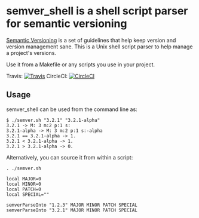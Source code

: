 semver_shell is a shell script parser for semantic versioning
====================================================

[Semantic Versioning](http://semver.org/) is a set of guidelines that help keep
version and version management sane. This is a Unix shell script parser to help manage a project's versions.

Use it from a Makefile or any scripts you use in your project.

Travis: [![Travis](https://travis-ci.org/warehouseman/semver_bash.svg?branch=master)](https://travis-ci.org/warehouseman/semver_bash)
  CircleCI: [![CircleCI](https://circleci.com/gh/warehouseman/semver_shell.svg?style=svg)](https://circleci.com/gh/warehouseman/semver_shell)

Usage
-----
semver_shell can be used from the command line as:  

    $ ./semver.sh "3.2.1" "3.2.1-alpha"  
    3.2.1 -> M: 3 m:2 p:1 s:  
    3.2.1-alpha -> M: 3 m:2 p:1 s:-alpha  
    3.2.1 == 3.2.1-alpha -> 1.  
    3.2.1 < 3.2.1-alpha -> 1.  
    3.2.1 > 3.2.1-alpha -> 0.


Alternatively, you can source it from within a script:

    . ./semver.sh  
    
    local MAJOR=0  
    local MINOR=0  
    local PATCH=0  
    local SPECIAL=""
    
    semverParseInto "1.2.3" MAJOR MINOR PATCH SPECIAL  
    semverParseInto "3.2.1" MAJOR MINOR PATCH SPECIAL  
